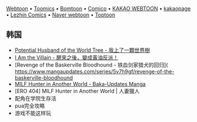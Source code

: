 
[Webtoon](https://www.webtoons.com) • [Toomics](https://toomics.com/sc) • [Bomtoon](https://www.bomtoon.com/) • [Comico](https://www.comico.kr/) • [KAKAO WEBTOON](https://tw.kakaowebtoon.com) • [kakaopage](https://page.kakao.com/main) • [Lezhin Comics](https://www.lezhinus.com) • [Naver webtoon](https://webtoonscorp.com/) • [Toptoon](https://www.toptoon.net/)

## 韩国

- [Potential Husband of the World Tree - 我上了一顆世界樹](https://www.mangaupdates.com/series/feqy1ch/potential-husband-of-the-world-tree)
- [I Am the Villain - 醒來之後，變成黃油反派！](https://www.mangaupdates.com/series/xm2pg84/i-am-the-villain)
- [Revenge of the Baskerville Bloodhound - 铁血剑家猎犬的回归]( https://www.mangaupdates.com/series/5v7h9gf/revenge-of-the-baskerville-bloodhound
- [MILF Hunter in Another World - Baka-Updates Manga](https://www.mangaupdates.com/series/li9fxrf/milf-hunter-in-another-world)
- [ERO 404] MILF Hunter in Another World | 人妻獵人
- 配角在学院生存活
- pua完全攻略
- 游戏不能这样玩